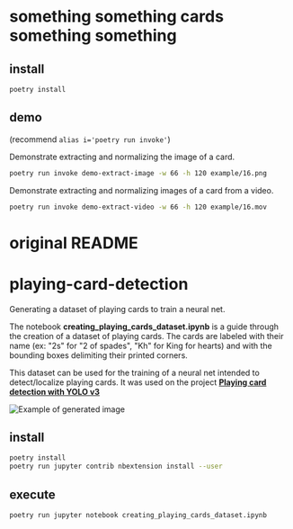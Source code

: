 # something something cards something something

## install

```sh
poetry install
```

## demo

(recommend `alias i='poetry run invoke'`)

Demonstrate extracting and normalizing the image of a card.

```sh
poetry run invoke demo-extract-image -w 66 -h 120 example/16.png
```

Demonstrate extracting and normalizing images of a card from a video.

```sh
poetry run invoke demo-extract-video -w 66 -h 120 example/16.mov
```

# original README

# playing-card-detection

Generating a dataset of playing cards to train a neural net.

The notebook **creating_playing_cards_dataset.ipynb** is a guide through the creation of a dataset of playing cards. The cards are labeled with their name (ex: "2s" for "2 of spades", "Kh" for King for hearts) and with the bounding boxes delimiting their printed corners.

This dataset can be used for the training of a neural net intended to detect/localize playing cards. It was used on the project **[Playing card detection with YOLO v3](https://youtu.be/pnntrewH0xg)**

<img src="img/ex_generated_image.png" alt="Example of generated image "  title="Example of generated image " />

## install

```sh
poetry install
poetry run jupyter contrib nbextension install --user
```

## execute

```sh
poetry run jupyter notebook creating_playing_cards_dataset.ipynb
```
